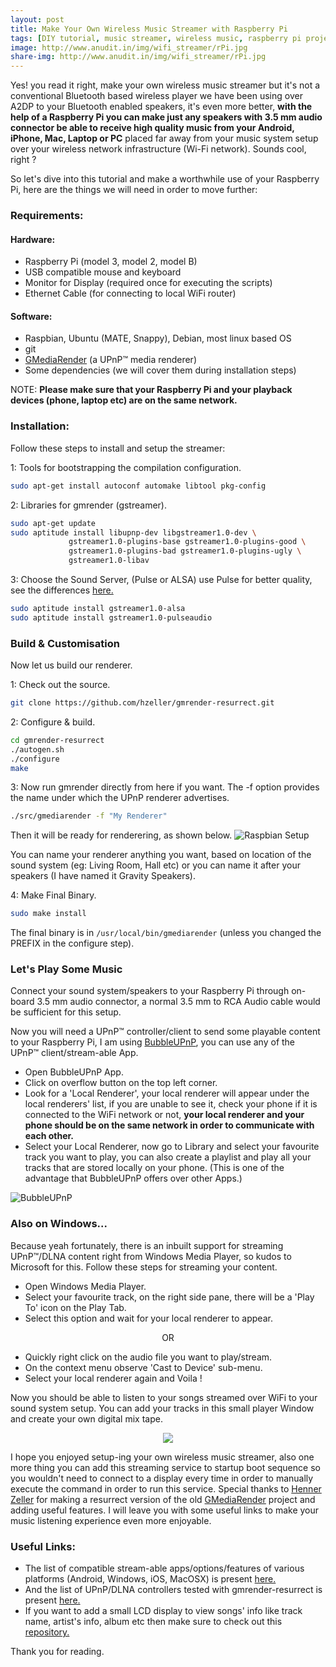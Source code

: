 ```yaml
---
layout: post
title: Make Your Own Wireless Music Streamer with Raspberry Pi
tags: [DIY tutorial, music streamer, wireless music, raspberry pi project, audiophile]
image: http://www.anudit.in/img/wifi_streamer/rPi.jpg
share-img: http://www.anudit.in/img/wifi_streamer/rPi.jpg
---
```


Yes! you read it right, make your own wireless music streamer but it's not a conventional Bluetooth based wireless player we have been using over A2DP to your Bluetooth enabled speakers, it's even more better, __with the help of a Raspberry Pi you can make just any speakers with 3.5 mm audio connector be able to receive high quality music from your Android, iPhone, Mac, Laptop or PC__ placed far away from your music system setup over your wireless network infrastructure (Wi-Fi network). Sounds cool, right ?

So let's dive into this tutorial and make a worthwhile use of your Raspberry Pi, here are the things we will need in order to move further:

<h3>Requirements:</h3>
<h4>Hardware:</h4>

* Raspberry Pi (model 3, model 2, model B)
* USB compatible mouse and keyboard
* Monitor for Display (required once for executing the scripts)
* Ethernet Cable (for connecting to local WiFi router)

<h4>Software:</h4> 

* Raspbian, Ubuntu (MATE, Snappy), Debian, most linux based OS
* git
* [GMediaRender](http://gmrender.nongnu.org/) (a UPnP™ media renderer)
* Some dependencies (we will cover them during installation steps)

NOTE: __Please make sure that your Raspberry Pi and your playback devices (phone, laptop etc) are on the same network.__

<h3>Installation:</h3>
Follow these steps to install and setup the streamer:

1: Tools for bootstrapping the compilation configuration.

```bash
sudo apt-get install autoconf automake libtool pkg-config
```
2: Libraries for gmrender (gstreamer).

```bash
sudo apt-get update
sudo aptitude install libupnp-dev libgstreamer1.0-dev \
             gstreamer1.0-plugins-base gstreamer1.0-plugins-good \
             gstreamer1.0-plugins-bad gstreamer1.0-plugins-ugly \
             gstreamer1.0-libav
```
3: Choose the Sound Server, (Pulse or ALSA) use Pulse for better quality, see the differences [here.](https://ubuntuforums.org/showthread.php?t=1794581)

```bash
sudo aptitude install gstreamer1.0-alsa
sudo aptitude install gstreamer1.0-pulseaudio
```

<h3>Build & Customisation</h3>
Now let us build our renderer.

1: Check out the source.

```bash
git clone https://github.com/hzeller/gmrender-resurrect.git
```

2: Configure & build.

```bash
cd gmrender-resurrect
./autogen.sh
./configure
make
```

3: Now run gmrender directly from here if you want. The -f option provides the name under which the UPnP renderer advertises.

```bash
./src/gmediarender -f "My Renderer"
```

 Then it will be ready for renderering, as shown below. 
![Raspbian Setup](/img/wifi_streamer/raspbian.jpg "Terminal on Raspbian")

You can name your renderer anything you want, based on location of the sound system (eg: Living Room, Hall etc) or you can name it after your speakers (I have named it Gravity Speakers).

4: Make Final Binary. 

```bash
sudo make install
```
The final binary is in ```/usr/local/bin/gmediarender``` (unless you changed the PREFIX in the configure step).


<h3>Let's Play Some Music</h3>
Connect your sound system/speakers to your Raspberry Pi through on-board 3.5 mm audio connector, a normal 3.5 mm to RCA Audio cable would be sufficient for this setup.

Now you will need a UPnP™ controller/client to send some playable content to your Raspberry Pi, I am using [BubbleUPnP](https://play.google.com/store/apps/details?id=com.bubblesoft.android.bubbleupnp), you can use any of the UPnP™ client/stream-able App.

* Open BubbleUPnP App.
* Click on overflow button on the top left corner.
* Look for a 'Local Renderer', your local renderer will appear under the local renderers' list, if you are unable to see it, check your phone if it is connected to the WiFi network or not, __your local renderer and your phone should be on the same network in order to communicate with each other.__
* Select your Local Renderer, now go to Library and select your favourite track you want to play, you can also create a playlist and play all your tracks that are stored locally on your phone. (This is one of the advantage that BubbleUPnP offers over other Apps.)

![BubbleUPnP](/img/wifi_streamer/bubble_upnp.jpg "BubbleUPnP App")




<h3>Also on Windows...</h3>
Because yeah fortunately, there is an inbuilt support for streaming UPnP™/DLNA content right from Windows Media Player, so kudos to Microsoft for this. Follow these steps for streaming your content.

* Open Windows Media Player.
* Select your favourite track, on the right side pane, there will be a 'Play To' icon on the Play Tab.
* Select this option and wait for your local renderer to appear.

<center>OR</center>

* Quickly right click on the audio file you want to play/stream.
* On the context menu observe 'Cast to Device' sub-menu.
* Select your local renderer again and Voila ! 

Now you should be able to listen to your songs streamed over WiFi to your sound system setup. You can add your tracks in this small player Window and create your own digital mix tape.

<center><img src="/img/wifi_streamer/win_playto.jpg"></center>

I hope you enjoyed setup-ing your own wireless music streamer, also one more thing you can add this streaming service to startup boot sequence so you wouldn't need to connect to a display every time in order to manually execute the command in order to run this service. Special thanks to [Henner Zeller](https://github.com/hzeller) for making a resurrect version of the old [GMediaRender](http://gmrender.nongnu.org/) project and adding useful features. I will leave you with some useful links to make your music listening experience even more enjoyable.

<h3>Useful Links:</h3>

* The list of compatible stream-able apps/options/features of various platforms (Android, Windows, iOS, MacOSX) is present [here.](https://github.com/hzeller/gmrender-resurrect/wiki/Comptibility)
* And the list of UPnP/DLNA controllers tested with gmrender-resurrect is present [here.](https://github.com/hzeller/gmrender-resurrect/wiki/Compatibility)
* If you want to add a small LCD display to view songs' info like track name, artist's info, album etc then make sure to check out this [repository.](https://github.com/hzeller/upnp-display)

Thank you for reading.